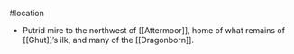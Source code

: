 #location
* Putrid mire to the northwest of [[Attermoor]], home of what remains of [[Ghut]]’s ilk, and many of the [[Dragonborn]].